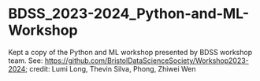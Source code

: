 # BDSS_2023-2024_Python-and-ML-Workshop
 Kept a copy of the Python and ML workshop presented by BDSS workshop team. See: https://github.com/BristolDataScienceSociety/Workshop2023-2024; credit: Lumi Long, Thevin Silva, Phong, Zhiwei Wen
